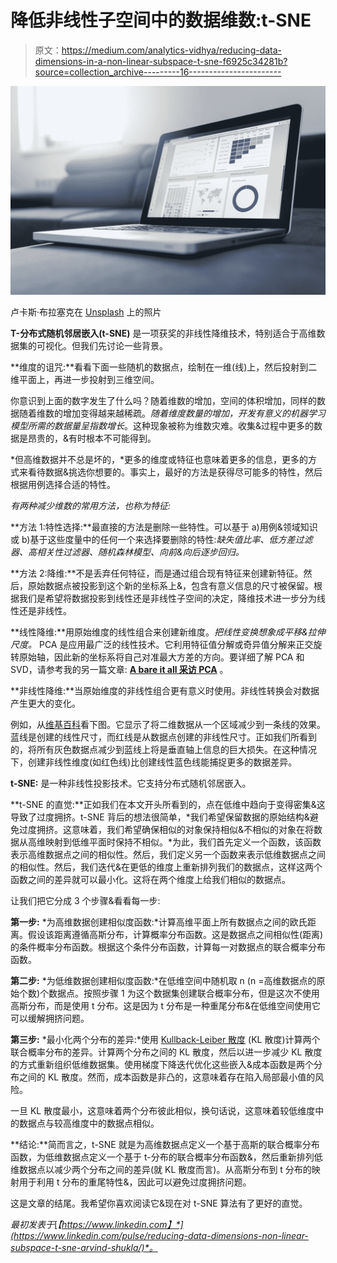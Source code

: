 # 降低非线性子空间中的数据维数:t-SNE

> 原文：<https://medium.com/analytics-vidhya/reducing-data-dimensions-in-a-non-linear-subspace-t-sne-f6925c34281b?source=collection_archive---------16----------------------->

![](img/6ef1aeddca37d361149d466bc4b8f5e9.png)

卢卡斯·布拉塞克在 [Unsplash](https://unsplash.com?utm_source=medium&utm_medium=referral) 上的照片

**T-分布式随机邻居嵌入(t-SNE)** 是一项获奖的非线性降维技术，特别适合于高维数据集的可视化。但我们先讨论一些背景。

**维度的诅咒:**看看下面一些随机的数据点，绘制在一维(线)上，然后投射到二维平面上，再进一步投射到三维空间。

你意识到上面的数字发生了什么吗？随着维数的增加，空间的体积增加，同样的数据随着维数的增加变得越来越稀疏。*随着维度数量的增加，开发有意义的机器学习模型所需的数据量呈指数增长*。这种现象被称为维数灾难。收集&过程中更多的数据是昂贵的，&有时根本不可能得到。

*但高维数据并不总是坏的，*更多的维度或特征也意味着更多的信息，更多的方式来看待数据&挑选你想要的。事实上，最好的方法是获得尽可能多的特性，然后根据用例选择合适的特性。

*有两种减少维数的常用方法，也称为特征:*

**方法 1:特性选择:**最直接的方法是删除一些特性。可以基于 a)用例&领域知识或 b)基于这些度量中的任何一个来选择要删除的特性:*缺失值比率、低方差过滤器、高相关性过滤器、随机森林模型、向前&向后逐步回归。*

**方法 2:降维:**不是丢弃任何特征，而是通过组合现有特征来创建新特征。然后，原始数据点被投影到这个新的坐标系上&，包含有意义信息的尺寸被保留。根据我们是希望将数据投影到线性还是非线性子空间的决定，降维技术进一步分为线性还是非线性。

**线性降维:**用原始维度的线性组合来创建新维度。*把线性变换想象成平移&拉伸尺度。* PCA 是应用最广泛的线性技术。它利用特征值分解或奇异值分解来正交旋转原始轴，因此新的坐标系将自己对准最大方差的方向。要详细了解 PCA 和 SVD，请参考我的另一篇文章: [**A bare it all 采访 PCA**](https://www.linkedin.com/pulse/bare-all-interview-pca-arvind-shukla/?trackingId=7libxUqRwziP0F2PLC4uyg%3D%3D) 。

**非线性降维:**当原始维度的非线性组合更有意义时使用。非线性转换会对数据产生更大的变化。

例如，从[维基百科](https://en.wikipedia.org/wiki/Nonlinear_dimensionality_reduction)看下图。它显示了将二维数据从一个区域减少到一条线的效果。蓝线是创建的线性尺寸，而红线是从数据点创建的非线性尺寸。正如我们所看到的，将所有灰色数据点减少到蓝线上将是垂直轴上信息的巨大损失。在这种情况下，创建非线性维度(如红色线)比创建线性蓝色线能捕捉更多的数据差异。

**t-SNE:** 是一种非线性投影技术。它支持分布式随机邻居嵌入。

**t-SNE 的直觉:**正如我们在本文开头所看到的，点在低维中趋向于变得密集&这导致了过度拥挤。t-SNE 背后的想法很简单，*我们希望保留数据的原始结构&避免过度拥挤。这意味着，我们希望确保相似的对象保持相似&不相似的对象在将数据从高维映射到低维平面时保持不相似。*为此，我们首先定义一个函数，该函数表示高维数据点之间的相似性。然后，我们定义另一个函数来表示低维数据点之间的相似性。然后，我们迭代&在更低的维度上重新排列我们的数据点，这样这两个函数之间的差异就可以最小化。这将在两个维度上给我们相似的数据点。

让我们把它分成 3 个步骤&看看每一步:

**第一步:** *为高维数据创建相似度函数:*计算高维平面上所有数据点之间的欧氏距离。假设该距离遵循高斯分布，计算概率分布函数。这是数据点之间相似性(距离)的条件概率分布函数。根据这个条件分布函数，计算每一对数据点的联合概率分布函数。

**第二步:** *为低维数据创建相似度函数:*在低维空间中随机取 n (n =高维数据点的原始个数)个数据点。按照步骤 1 为这个数据集创建联合概率分布，但是这次不使用高斯分布，而是使用 t 分布。这是因为 t 分布是一种重尾分布&在低维空间使用它可以缓解拥挤问题。

**第三步:** *最小化两个分布的差异:*使用 [Kullback-Leiber 散度](https://en.wikipedia.org/wiki/Kullback%E2%80%93Leibler_divergence) (KL 散度)计算两个联合概率分布的差异。计算两个分布之间的 KL 散度，然后以进一步减少 KL 散度的方式重新组织低维数据集。使用梯度下降迭代优化这些嵌入&成本函数是两个分布之间的 KL 散度。然而，成本函数是非凸的，这意味着存在陷入局部最小值的风险。

一旦 KL 散度最小，这意味着两个分布彼此相似，换句话说，这意味着较低维度中的数据点与较高维度中的数据点相似。

**结论:**简而言之，t-SNE 就是为高维数据点定义一个基于高斯的联合概率分布函数，为低维数据点定义一个基于 t-分布的联合概率分布函数&，然后重新排列低维数据点以减少两个分布之间的差异(就 KL 散度而言)。从高斯分布到 t 分布的映射用于利用 t 分布的重尾特性&，因此可以避免过度拥挤问题。

这是文章的结尾。我希望你喜欢阅读它&现在对 t-SNE 算法有了更好的直觉。

*最初发表于*[*【https://www.linkedin.com】*](https://www.linkedin.com/pulse/reducing-data-dimensions-non-linear-subspace-t-sne-arvind-shukla/)*。*